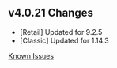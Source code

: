 ## v4.0.21 Changes

* [Retail] Updated for 9.2.5
* [Classic] Updated for 1.14.3

[Known Issues](http://support.tradeskillmaster.com/display/KB/TSM4+Currently+Known+Issues)
